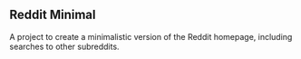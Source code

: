 ## Reddit Minimal

A project to create a minimalistic version of the Reddit homepage, including searches to other subreddits.
